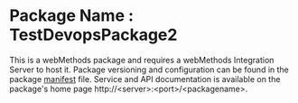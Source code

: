 # Package Name : TestDevopsPackage2
This is a webMethods package and requires a webMethods Integration Server to host it. Package versioning and configuration can be found in the package [manifest](./TestDevopsPackage2/manifest.v3) file. Service and API documentation is available on the package's home page http://&lt;server&gt;:&lt;port&gt;/&lt;packagename>.